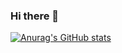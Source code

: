 ### Hi there 👋

[![Anurag's GitHub stats](https://github-readme-stats.vercel.app/api?username=FylSanya)](https://github.com/anuraghazra/github-readme-stats)

<!--
**FylSanya/FylSanya** is a ✨ _special_ ✨ repository because its `README.md` (this file) appears on your GitHub profile.

Here are some ideas to get you started:

- 🔭 I’m currently working on ...
- 🌱 I’m currently learning ...
- 👯 I’m looking to collaborate on ...
- 🤔 I’m looking for help with ...
- 💬 Ask me about ...
- 📫 How to reach me: ...
- 😄 Pronouns: ...
- ⚡ Fun fact: ...
-->
